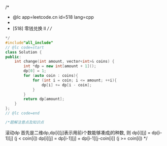 /*
 * @lc app=leetcode.cn id=518 lang=cpp
 *
 * [518] 零钱兑换 II
 */
/*
```C++
*/
#include"all_include"
// @lc code=start
class Solution {
public:
    int change(int amount, vector<int>& coins) {
        int *dp = new int[amount + 1]();
        dp[0] = 1;
        for (auto coin : coins){
            for (int i = coin; i <= amount; ++i){
                dp[i] += dp[i - coin];
            }
        }
        return dp[amount];
    }
};
// @lc code=end

/*题解注意点及知识点
```
滚动dp
首先是二维dp,dp[i][j]表示用前i个数能够凑成j的种数,
则
dp[i][j] = dp[i-1][j]                         (j < coin[i])
dp[i][j] = dp[i-1][j] + dp[i-1][j-coin[i]]    (j >= coin[i])
*/